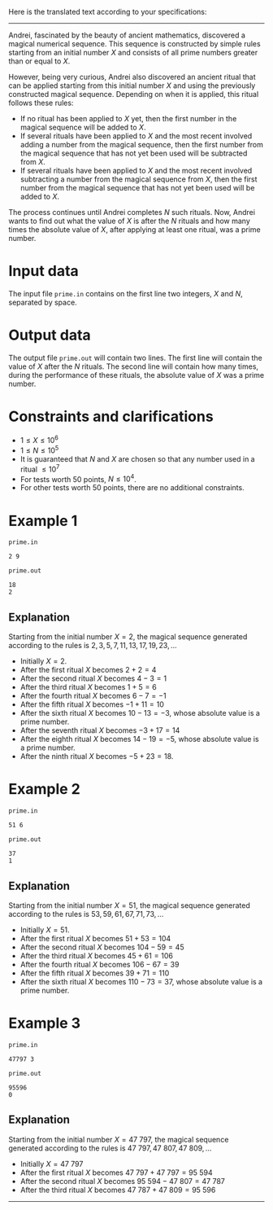 Here is the translated text according to your specifications:

---

Andrei, fascinated by the beauty of ancient mathematics, discovered a magical numerical sequence. This sequence is constructed by simple rules starting from an initial number $X$ and consists of all prime numbers greater than or equal to $X$.

However, being very curious, Andrei also discovered an ancient ritual that can be applied starting from this initial number $X$ and using the previously constructed magical sequence. Depending on when it is applied, this ritual follows these rules:

* If no ritual has been applied to $X$ yet, then the first number in the magical sequence will be added to $X$.
* If several rituals have been applied to $X$ and the most recent involved adding a number from the magical sequence, then the first number from the magical sequence that has not yet been used will be subtracted from $X$.
* If several rituals have been applied to $X$ and the most recent involved subtracting a number from the magical sequence from $X$, then the first number from the magical sequence that has not yet been used will be added to $X$.

The process continues until Andrei completes $N$ such rituals. Now, Andrei wants to find out what the value of $X$ is after the $N$ rituals and how many times the absolute value of $X$, after applying at least one ritual, was a prime number.

# Input data

The input file `prime.in` contains on the first line two integers, $X$ and $N$, separated by space.

# Output data

The output file `prime.out` will contain two lines. The first line will contain the value of $X$ after the $N$ rituals. The second line will contain how many times, during the performance of these rituals, the absolute value of $X$ was a prime number.

# Constraints and clarifications

* $1 \leq X \leq 10^6$
* $1 \leq N \leq 10^5$
* It is guaranteed that $N$ and $X$ are chosen so that any number used in a ritual $\leq 10^7$
* For tests worth $50$ points, $N \leq 10^4$.
* For other tests worth $50$ points, there are no additional constraints.

# Example 1

`prime.in`
```
2 9
```

`prime.out`
```
18
2
```

## Explanation

Starting from the initial number $X = 2$, the magical sequence generated according to the rules is $2, 3, 5, 7, 11, 13, 17, 19, 23,\dots$
* Initially $X = 2$.
* After the first ritual $X$ becomes $2 + 2 = 4$
* After the second ritual $X$ becomes $4 - 3 = 1$
* After the third ritual $X$ becomes $1 + 5 = 6$
* After the fourth ritual $X$ becomes $6 - 7 = -1$
* After the fifth ritual $X$ becomes $-1 + 11 = 10$
* After the sixth ritual $X$ becomes $10 - 13 = -3$, whose absolute value is a prime number.
* After the seventh ritual $X$ becomes $-3 + 17 = 14$
* After the eighth ritual $X$ becomes $14 - 19 = -5$, whose absolute value is a prime number.
* After the ninth ritual $X$ becomes $-5 + 23 = 18$.

# Example 2

`prime.in`
```
51 6
```

`prime.out`
```
37
1
```

## Explanation

Starting from the initial number $X = 51$, the magical sequence generated according to the rules is $53, 59, 61, 67, 71, 73,\dots$
* Initially $X = 51$.
* After the first ritual $X$ becomes $51 + 53 = 104$
* After the second ritual $X$ becomes $104 - 59 = 45$
* After the third ritual $X$ becomes $45 + 61 = 106$
* After the fourth ritual $X$ becomes $106 - 67 = 39$
* After the fifth ritual $X$ becomes $39 + 71 = 110$
* After the sixth ritual $X$ becomes $110 - 73 = 37$, whose absolute value is a prime number.

# Example 3

`prime.in`
```
47797 3
```

`prime.out`
```
95596
0
```

## Explanation

Starting from the initial number $X = 47\ 797$, the magical sequence generated according to the rules is $47\ 797, 47\ 807, 47\ 809,\dots$
* Initially $X = 47\ 797$
* After the first ritual $X$ becomes $47\ 797 + 47\ 797 = 95\ 594$
* After the second ritual $X$ becomes $95\ 594 - 47\ 807 = 47\ 787$
* After the third ritual $X$ becomes $47\ 787 + 47\ 809 = 95\ 596$

---